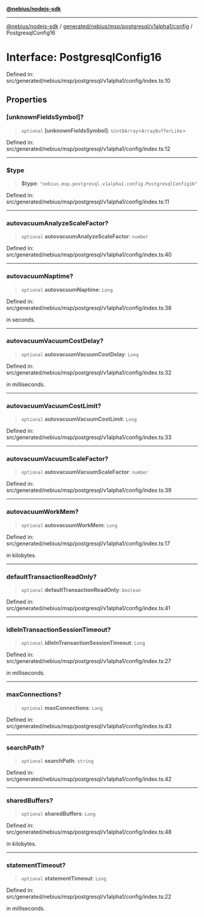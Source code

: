 [**@nebius/nodejs-sdk**](../../../../../../../README.md)

***

[@nebius/nodejs-sdk](../../../../../../../README.md) / [generated/nebius/msp/postgresql/v1alpha1/config](../README.md) / PostgresqlConfig16

# Interface: PostgresqlConfig16

Defined in: src/generated/nebius/msp/postgresql/v1alpha1/config/index.ts:10

## Properties

### \[unknownFieldsSymbol\]?

> `optional` **\[unknownFieldsSymbol\]**: `Uint8Array`\<`ArrayBufferLike`\>

Defined in: src/generated/nebius/msp/postgresql/v1alpha1/config/index.ts:12

***

### $type

> **$type**: `"nebius.msp.postgresql.v1alpha1.config.PostgresqlConfig16"`

Defined in: src/generated/nebius/msp/postgresql/v1alpha1/config/index.ts:11

***

### autovacuumAnalyzeScaleFactor?

> `optional` **autovacuumAnalyzeScaleFactor**: `number`

Defined in: src/generated/nebius/msp/postgresql/v1alpha1/config/index.ts:40

***

### autovacuumNaptime?

> `optional` **autovacuumNaptime**: `Long`

Defined in: src/generated/nebius/msp/postgresql/v1alpha1/config/index.ts:38

in seconds.

***

### autovacuumVacuumCostDelay?

> `optional` **autovacuumVacuumCostDelay**: `Long`

Defined in: src/generated/nebius/msp/postgresql/v1alpha1/config/index.ts:32

in milliseconds.

***

### autovacuumVacuumCostLimit?

> `optional` **autovacuumVacuumCostLimit**: `Long`

Defined in: src/generated/nebius/msp/postgresql/v1alpha1/config/index.ts:33

***

### autovacuumVacuumScaleFactor?

> `optional` **autovacuumVacuumScaleFactor**: `number`

Defined in: src/generated/nebius/msp/postgresql/v1alpha1/config/index.ts:39

***

### autovacuumWorkMem?

> `optional` **autovacuumWorkMem**: `Long`

Defined in: src/generated/nebius/msp/postgresql/v1alpha1/config/index.ts:17

in kilobytes.

***

### defaultTransactionReadOnly?

> `optional` **defaultTransactionReadOnly**: `boolean`

Defined in: src/generated/nebius/msp/postgresql/v1alpha1/config/index.ts:41

***

### idleInTransactionSessionTimeout?

> `optional` **idleInTransactionSessionTimeout**: `Long`

Defined in: src/generated/nebius/msp/postgresql/v1alpha1/config/index.ts:27

in milliseconds.

***

### maxConnections?

> `optional` **maxConnections**: `Long`

Defined in: src/generated/nebius/msp/postgresql/v1alpha1/config/index.ts:43

***

### searchPath?

> `optional` **searchPath**: `string`

Defined in: src/generated/nebius/msp/postgresql/v1alpha1/config/index.ts:42

***

### sharedBuffers?

> `optional` **sharedBuffers**: `Long`

Defined in: src/generated/nebius/msp/postgresql/v1alpha1/config/index.ts:48

in kilobytes.

***

### statementTimeout?

> `optional` **statementTimeout**: `Long`

Defined in: src/generated/nebius/msp/postgresql/v1alpha1/config/index.ts:22

in milliseconds.
